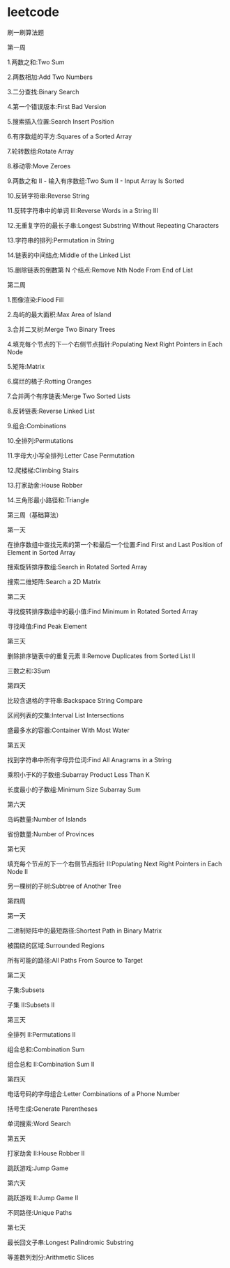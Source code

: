 # leetcode
刷一刷算法题

第一周

1.两数之和:Two Sum

2.两数相加:Add Two Numbers

3.二分查找:Binary Search

4.第一个错误版本:First Bad Version

5.搜索插入位置:Search Insert Position

6.有序数组的平方:Squares of a Sorted Array

7.轮转数组:Rotate Array

8.移动零:Move Zeroes

9.两数之和 II - 输入有序数组:Two Sum II - Input Array Is Sorted

10.反转字符串:Reverse String

11.反转字符串中的单词 III:Reverse Words in a String III

12.无重复字符的最长子串:Longest Substring Without Repeating Characters

13.字符串的排列:Permutation in String

14.链表的中间结点:Middle of the Linked List

15.删除链表的倒数第 N 个结点:Remove Nth Node From End of List

第二周

1.图像渲染:Flood Fill

2.岛屿的最大面积:Max Area of Island

3.合并二叉树:Merge Two Binary Trees

4.填充每个节点的下一个右侧节点指针:Populating Next Right Pointers in Each Node

5.矩阵:Matrix

6.腐烂的橘子:Rotting Oranges

7.合并两个有序链表:Merge Two Sorted Lists

8.反转链表:Reverse Linked List

9.组合:Combinations

10.全排列:Permutations

11.字母大小写全排列:Letter Case Permutation

12.爬楼梯:Climbing Stairs

13.打家劫舍:House Robber

14.三角形最小路径和:Triangle

第三周（基础算法）

第一天

在排序数组中查找元素的第一个和最后一个位置:Find First and Last Position of Element in Sorted Array

搜索旋转排序数组:Search in Rotated Sorted Array

搜索二维矩阵:Search a 2D Matrix

第二天

寻找旋转排序数组中的最小值:Find Minimum in Rotated Sorted Array

寻找峰值:Find Peak Element

第三天

删除排序链表中的重复元素 II:Remove Duplicates from Sorted List II

三数之和:3Sum

第四天

比较含退格的字符串:Backspace String Compare

区间列表的交集:Interval List Intersections

盛最多水的容器:Container With Most Water

第五天

找到字符串中所有字母异位词:Find All Anagrams in a String

乘积小于K的子数组:Subarray Product Less Than K

长度最小的子数组:Minimum Size Subarray Sum

第六天

岛屿数量:Number of Islands

省份数量:Number of Provinces

第七天

填充每个节点的下一个右侧节点指针 II:Populating Next Right Pointers in Each Node II

另一棵树的子树:Subtree of Another Tree

第四周

第一天

二进制矩阵中的最短路径:Shortest Path in Binary Matrix

被围绕的区域:Surrounded Regions

所有可能的路径:All Paths From Source to Target

第二天

子集:Subsets

子集 II:Subsets II

第三天

全排列 II:Permutations II

组合总和:Combination Sum

组合总和 II:Combination Sum II

第四天

电话号码的字母组合:Letter Combinations of a Phone Number

括号生成:Generate Parentheses

单词搜索:Word Search

第五天

打家劫舍 II:House Robber II

跳跃游戏:Jump Game

第六天

跳跃游戏 II:Jump Game II

不同路径:Unique Paths

第七天

最长回文子串:Longest Palindromic Substring

等差数列划分:Arithmetic Slices